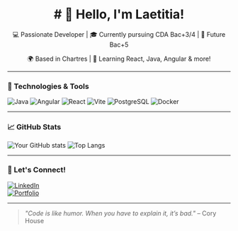 <h1 align="center"># 👋 Hello, I'm Laetitia!</h1>

<p align="center">💻 Passionate Developer | 🎓 Currently pursuing CDA Bac+3/4 | 🚀 Future Bac+5  </p>
<p align="center">🌍 Based in Chartres | 🌱 Learning React, Java, Angular & more! </p>

---

### 🚀 Technologies & Tools

![Java](https://img.shields.io/badge/Java-ED8B00?style=for-the-badge&logo=java&logoColor=white)
![Angular](https://img.shields.io/badge/Angular-DD0031?style=for-the-badge&logo=angular&logoColor=white)
![React](https://img.shields.io/badge/React-61DAFB?style=for-the-badge&logo=react&logoColor=white)
![Vite](https://img.shields.io/badge/Vite-646CFF?style=for-the-badge&logo=vite&logoColor=white)
![PostgreSQL](https://img.shields.io/badge/PostgreSQL-316192?style=for-the-badge&logo=postgresql&logoColor=white)
![Docker](https://img.shields.io/badge/Docker-2496ED?style=for-the-badge&logo=docker&logoColor=white)

---

### 📈 GitHub Stats

![Your GitHub stats](https://github-readme-stats.vercel.app/api?username=laetitia-piat&show_icons=true&theme=radical)
![Top Langs](https://github-readme-stats.vercel.app/api/top-langs/?username=laetitia-piat&layout=compact&theme=radical)

---

### 🔗 Let's Connect!

[![LinkedIn](https://img.shields.io/badge/LinkedIn-0077B5?style=for-the-badge&logo=linkedin&logoColor=white)](https://linkedin.com/in/laetitia-piat)  
[![Portfolio](https://img.shields.io/badge/Portfolio-000?style=for-the-badge&logo=ko-fi&logoColor=white)](https://laetitia-piat.fr)

---

> *"Code is like humor. When you have to explain it, it’s bad."* – Cory House

